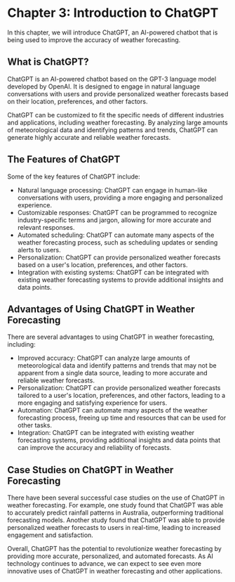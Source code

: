 Chapter 3: Introduction to ChatGPT
==================================

In this chapter, we will introduce ChatGPT, an AI-powered chatbot that is being used to improve the accuracy of weather forecasting.

What is ChatGPT?
----------------

ChatGPT is an AI-powered chatbot based on the GPT-3 language model developed by OpenAI. It is designed to engage in natural language conversations with users and provide personalized weather forecasts based on their location, preferences, and other factors.

ChatGPT can be customized to fit the specific needs of different industries and applications, including weather forecasting. By analyzing large amounts of meteorological data and identifying patterns and trends, ChatGPT can generate highly accurate and reliable weather forecasts.

The Features of ChatGPT
-----------------------

Some of the key features of ChatGPT include:

* Natural language processing: ChatGPT can engage in human-like conversations with users, providing a more engaging and personalized experience.
* Customizable responses: ChatGPT can be programmed to recognize industry-specific terms and jargon, allowing for more accurate and relevant responses.
* Automated scheduling: ChatGPT can automate many aspects of the weather forecasting process, such as scheduling updates or sending alerts to users.
* Personalization: ChatGPT can provide personalized weather forecasts based on a user's location, preferences, and other factors.
* Integration with existing systems: ChatGPT can be integrated with existing weather forecasting systems to provide additional insights and data points.

Advantages of Using ChatGPT in Weather Forecasting
--------------------------------------------------

There are several advantages to using ChatGPT in weather forecasting, including:

* Improved accuracy: ChatGPT can analyze large amounts of meteorological data and identify patterns and trends that may not be apparent from a single data source, leading to more accurate and reliable weather forecasts.
* Personalization: ChatGPT can provide personalized weather forecasts tailored to a user's location, preferences, and other factors, leading to a more engaging and satisfying experience for users.
* Automation: ChatGPT can automate many aspects of the weather forecasting process, freeing up time and resources that can be used for other tasks.
* Integration: ChatGPT can be integrated with existing weather forecasting systems, providing additional insights and data points that can improve the accuracy and reliability of forecasts.

Case Studies on ChatGPT in Weather Forecasting
----------------------------------------------

There have been several successful case studies on the use of ChatGPT in weather forecasting. For example, one study found that ChatGPT was able to accurately predict rainfall patterns in Australia, outperforming traditional forecasting models. Another study found that ChatGPT was able to provide personalized weather forecasts to users in real-time, leading to increased engagement and satisfaction.

Overall, ChatGPT has the potential to revolutionize weather forecasting by providing more accurate, personalized, and automated forecasts. As AI technology continues to advance, we can expect to see even more innovative uses of ChatGPT in weather forecasting and other applications.
